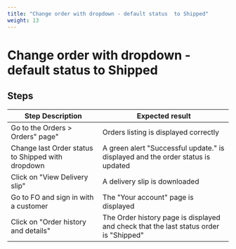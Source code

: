 ```yaml
---
title: "Change order with dropdown - default status  to Shipped"
weight: 13
---
```


# Change order with dropdown - default status  to Shipped
## Steps
| Step Description | Expected result |
| ----- | ----- |
| Go to the Orders > Orders" page" | Orders listing is displayed correctly |
| Change last Order status to Shipped with dropdown | A green alert "Successful update." is displayed and the order status is updated |
| Click on "View Delivery slip" | A delivery slip is downloaded |
| Go to FO and sign in with a customer | The "Your account" page is displayed |
| Click on "Order history and details" | The Order history page is displayed and check that the last status order is "Shipped" |
